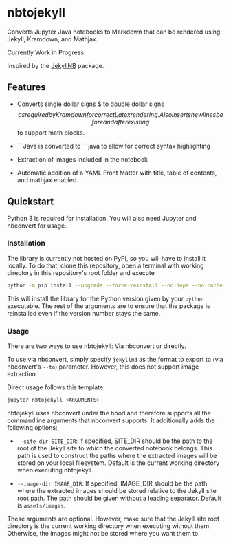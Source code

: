 # nbtojekyll
Converts Jupyter Java notebooks to Markdown that can be rendered using Jekyll, Kramdown, and Mathjax.

Currently Work in Progress.

Inspired by the [JekyllNB](https://github.com/klane/jekyllnb) package.

## Features

- Converts single dollar signs $ to double dollar signs $$ as required by Kramdown for correct 
  Latex rendering. Also inserts newlines before and after existing $$ to support math blocks.
    
- \`\`\`Java is converted to \`\`\`java to allow for correct syntax highlighting

- Extraction of images included in the notebook

- Automatic addition of a YAML Front Matter with title, table of contents, and mathjax enabled.

## Quickstart

Python 3 is required for installation. You will also need Jupyter and nbconvert for usage.

### Installation

The library is currently not hosted on PyPI, so you will have to install it locally.
To do that, clone this repository, open a terminal with working directory in this repository's
root folder and execute
```bash
python -m pip install --upgrade --force-reinstall --no-deps --no-cache-dir .
```
This will install the library for the Python version given by your `python` executable.
The rest of the arguments are to ensure that the package is reinstalled even if the version number
stays the same.

### Usage

There are two ways to use nbtojekyll: Via nbconvert or directly.

To use via nbconvert, simply specify `jekyllmd` as the format to export to (via nbconvert's `--to`)
parameter. However, this does not support image extraction.

Direct usage follows this template:
```bash
jupyter nbtojekyll <ARGUMENTS>
```
nbtojekyll uses nbconvert under the hood and therefore supports all the commandline arguments that
nbconvert supports.
It additionally adds the following options:

- `--site-dir SITE_DIR`: If specified, SITE_DIR should be the path to the root of the Jekyll site
  to which the converted notebook belongs. This path is used to construct the paths where the
  extracted images will be stored on your local filesystem. Default is the current working directory
  when executing nbtojekyll.
  
- `--image-dir IMAGE_DIR`: If specified, IMAGE_DIR should be the path where the extracted images 
  should be stored relative to the Jekyll site root path. The path should be given without a leading
  separator. Default is `assets/images`.
  
These arguments are optional. 
However, make sure that the Jekyll site root directory is the current working directory when 
executing without them. 
Otherwise, the images might not be stored where you want them to.
  

 